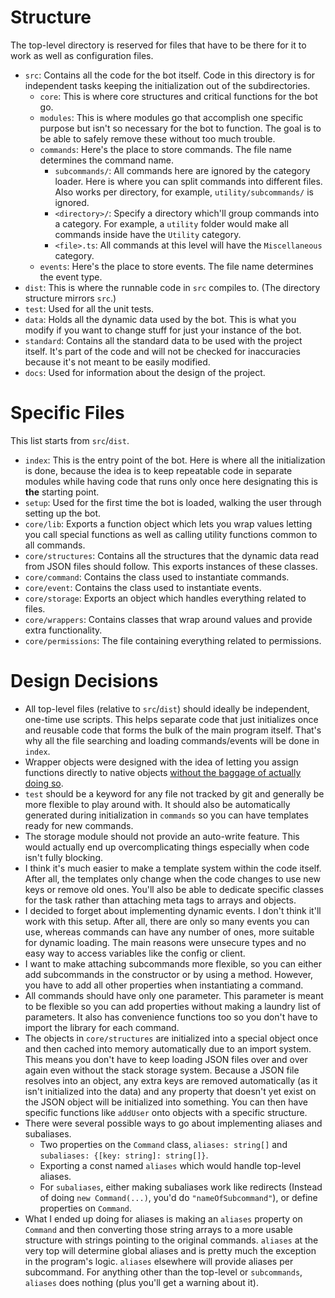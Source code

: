 # Structure

The top-level directory is reserved for files that have to be there for it to work as well as configuration files.

- `src`: Contains all the code for the bot itself. Code in this directory is for independent tasks keeping the initialization out of the subdirectories.
  - `core`: This is where core structures and critical functions for the bot go.
  - `modules`: This is where modules go that accomplish one specific purpose but isn't so necessary for the bot to function. The goal is to be able to safely remove these without too much trouble.
  - `commands`: Here's the place to store commands. The file name determines the command name.
    - `subcommands/`: All commands here are ignored by the category loader. Here is where you can split commands into different files. Also works per directory, for example, `utility/subcommands/` is ignored.
    - `<directory>/`: Specify a directory which'll group commands into a category. For example, a `utility` folder would make all commands inside have the `Utility` category.
    - `<file>.ts`: All commands at this level will have the `Miscellaneous` category.
  - `events`: Here's the place to store events. The file name determines the event type.
- `dist`: This is where the runnable code in `src` compiles to. (The directory structure mirrors `src`.)
- `test`: Used for all the unit tests.
- `data`: Holds all the dynamic data used by the bot. This is what you modify if you want to change stuff for just your instance of the bot.
- `standard`: Contains all the standard data to be used with the project itself. It's part of the code and will not be checked for inaccuracies because it's not meant to be easily modified.
- `docs`: Used for information about the design of the project.

# Specific Files

This list starts from `src`/`dist`.

- `index`: This is the entry point of the bot. Here is where all the initialization is done, because the idea is to keep repeatable code in separate modules while having code that runs only once here designating this is **the** starting point.
- `setup`: Used for the first time the bot is loaded, walking the user through setting up the bot.
- `core/lib`: Exports a function object which lets you wrap values letting you call special functions as well as calling utility functions common to all commands.
- `core/structures`: Contains all the structures that the dynamic data read from JSON files should follow. This exports instances of these classes.
- `core/command`: Contains the class used to instantiate commands.
- `core/event`: Contains the class used to instantiate events.
- `core/storage`: Exports an object which handles everything related to files.
- `core/wrappers`: Contains classes that wrap around values and provide extra functionality.
- `core/permissions`: The file containing everything related to permissions.

# Design Decisions

- All top-level files (relative to `src`/`dist`) should ideally be independent, one-time use scripts. This helps separate code that just initializes once and reusable code that forms the bulk of the main program itself. That's why all the file searching and loading commands/events will be done in `index`.
- Wrapper objects were designed with the idea of letting you assign functions directly to native objects [without the baggage of actually doing so](https://developer.mozilla.org/en-US/docs/Web/JavaScript/The_performance_hazards_of__%5B%5BPrototype%5D%5D_mutation).
- `test` should be a keyword for any file not tracked by git and generally be more flexible to play around with. It should also be automatically generated during initialization in `commands` so you can have templates ready for new commands.
- The storage module should not provide an auto-write feature. This would actually end up overcomplicating things especially when code isn't fully blocking.
- I think it's much easier to make a template system within the code itself. After all, the templates only change when the code changes to use new keys or remove old ones. You'll also be able to dedicate specific classes for the task rather than attaching meta tags to arrays and objects.
- I decided to forget about implementing dynamic events. I don't think it'll work with this setup. After all, there are only so many events you can use, whereas commands can have any number of ones, more suitable for dynamic loading. The main reasons were unsecure types and no easy way to access variables like the config or client.
- I want to make attaching subcommands more flexible, so you can either add subcommands in the constructor or by using a method. However, you have to add all other properties when instantiating a command.
- All commands should have only one parameter. This parameter is meant to be flexible so you can add properties without making a laundry list of parameters. It also has convenience functions too so you don't have to import the library for each command.
- The objects in `core/structures` are initialized into a special object once and then cached into memory automatically due to an import system. This means you don't have to keep loading JSON files over and over again even without the stack storage system. Because a JSON file resolves into an object, any extra keys are removed automatically (as it isn't initialized into the data) and any property that doesn't yet exist on the JSON object will be initialized into something. You can then have specific functions like `addUser` onto objects with a specific structure.
- There were several possible ways to go about implementing aliases and subaliases.
  - Two properties on the `Command` class, `aliases: string[]` and `subaliases: {[key: string]: string[]}`.
  - Exporting a const named `aliases` which would handle top-level aliases.
  - For `subaliases`, either making subaliases work like redirects (Instead of doing `new Command(...)`, you'd do `"nameOfSubcommand"`), or define properties on `Command`.
- What I ended up doing for aliases is making an `aliases` property on `Command` and then converting those string arrays to a more usable structure with strings pointing to the original commands. `aliases` at the very top will determine global aliases and is pretty much the exception in the program's logic. `aliases` elsewhere will provide aliases per subcommand. For anything other than the top-level or `subcommands`, `aliases` does nothing (plus you'll get a warning about it).

